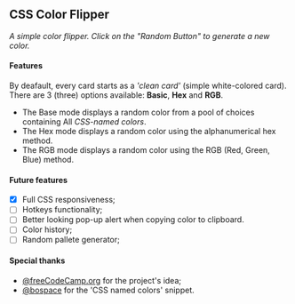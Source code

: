 ## CSS Color Flipper
_A simple color flipper. Click on the "Random Button" to generate a new color._

#### Features

By deafault, every card starts as a _'clean card'_ (simple white-colored card).
There are 3 (three) options available: **Basic**, **Hex** and **RGB**.

* The Base mode displays a random color from a pool of choices containing All _CSS-named colors_.
* The Hex mode displays a random color using the alphanumerical hex method.
* The RGB mode displays a random color using the RGB (Red, Green, Blue) method.

#### Future features
- [x] Full CSS responsiveness;
- [  ] Hotkeys functionality;
- [  ] Better looking pop-up alert when copying color to clipboard.
- [  ] Color history;
- [  ] Random pallete generator;

#### Special thanks
* [@freeCodeCamp.org](https://www.youtube.com/watch?v=3PHXvlpOkf4&t=1812s) for the project's idea;
* [@bospace](https://gist.github.com/bobspace) for the 'CSS named colors' snippet.

